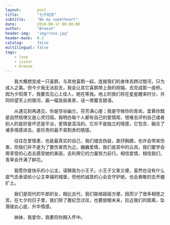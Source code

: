 ```yaml
---
layout:       post
title:        "七夕纪念"
subtitle:     "Be my sweetheart"
date:         2018-08-17 00:00:00
author:       "Breeze"
header-img:   "img/rose.jpg"
header-mask:  0.3
catalog:      false
multilingual: false
tags:
    - love
    - sister
    - breeze
---
```


&emsp;&emsp;我大概想变成一只喜鹊，与其他喜鹊一起，连接我们的身体去跨过银河，只为成人之美。但今夕我无法前去，我会让其它喜鹊带上我的祝福，去完成那一座桥。因为夕阳落下，我要去见心上佳人，她在等我。地上的我们将在星星醒来时分，共同仰望天上的银河，画一幅良辰美景，话一席蜜言甜语。    
     
&emsp;&emsp;从遇见到再遇见，你是空谷幽兰，芬芳满心崖；我是守候你的青岚，爱慕你既是自然规律又是心灵归宿。我明白每个人都有自己的爱情观，很难去评判自己或者别人的是好是坏还是平淡，爱情是混沌的。它并不是独立的情感，它包含、融合了诸多情感进去，是珍贵的最不易割舍的情感。   
     
&emsp;&emsp;往往在爱情里，也是最真实的自己，我们褪去伪装，直抒胸臆，也许会带来伤害，但我们并不是为了要伤害而为之。巍巍爱情，我们是其中的云岚，我们要学会用享受的心态去感受她的美丽，去利用它的力量努力前行。相信爱情，相信我们，青草会开满了鲜花。   
     
&emsp;&emsp;我愿你是快乐的小公主，请赐我为小王子。小王子又笨又傻，虽然也没有什么底气去承诺给小公主幸福的城堡，但他的诚恳的心会去守护她，也会勇敢的去开疆扩土。   
    
&emsp;&emsp;我们是现代的牛郎织女，相比古代，我们联络超级方便，因而少了很多相思之苦。在七夕的日子里，我们除了要纪念过往，也要放眼未来，拉近我们的距离，坠落彼此心底，升华情感。   
     
&emsp;&emsp;妹妹，我爱你，我要将你拥入怀中。  
